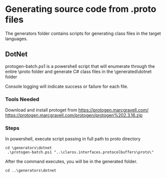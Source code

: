 # Generating source code from .proto files

The generators folder contains scripts for generating class files in the target languages.

## DotNet

protogen-batch.ps1 is a powershell script that will enumerate through the entire \proto folder and generate C# class files in the \generated\dotnet folder

Console logging will indicate success or failure for each file.

### Tools Needed
Download and install protoget from https://protogen.marcgravell.com/
https://protogen.marcgravell.com/protogen/protogen%202.3.16.zip

### Steps
In powershell, execute script passing in full path to proto directory

````
cd \generators\dotnet
 .\protogen-batch.ps1 "..\claros.interfaces.protocolbuffers\proto\"
````

After the command executes, you will be in the generated folder.
````
cd ..\generators\dotnet
````